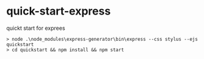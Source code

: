 quick-start-express
===================

quickt start for exprees

	> node .\node_modules\express-generator\bin\express --css stylus --ejs quickstart
	> cd quickstart && npm install && npm start
	
